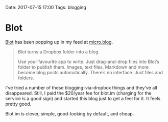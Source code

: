 Date: 2017-07-15  17:00
Tags: blogging

# Blot

[Blot][1] has been popping up in my feed at [micro.blog][2].

> Blot turns a Dropbox folder into a blog.
> 
> Use your favourite app to write. Just drag-and-drop files into Blot’s folder to publish them. Images, text files, Markdown and more become blog posts automatically. There’s no interface. Just files and folders.

I've tried a number of these blogging-via-dropbox things and they've all disappeared. Still, I paid the $20/year fee for blot.im (charging for the service is a good sign) and started this blog just to get a feel for it. It feels pretty good. 

Blot.im is clever, simple, good-looking by default, and cheap.

[1]:	https://blot.im
[2]:	https://micro.blog